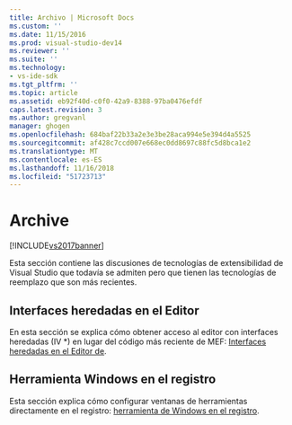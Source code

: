 ```yaml
---
title: Archivo | Microsoft Docs
ms.custom: ''
ms.date: 11/15/2016
ms.prod: visual-studio-dev14
ms.reviewer: ''
ms.suite: ''
ms.technology:
- vs-ide-sdk
ms.tgt_pltfrm: ''
ms.topic: article
ms.assetid: eb92f40d-c0f0-42a9-8388-97ba0476efdf
caps.latest.revision: 3
ms.author: gregvanl
manager: ghogen
ms.openlocfilehash: 684baf22b33a2e3e3be28aca994e5e394d4a5525
ms.sourcegitcommit: af428c7ccd007e668ec0dd8697c88fc5d8bca1e2
ms.translationtype: MT
ms.contentlocale: es-ES
ms.lasthandoff: 11/16/2018
ms.locfileid: "51723713"
---
```

# <a name="archive"></a>Archive
[!INCLUDE[vs2017banner](../includes/vs2017banner.md)]

Esta sección contiene las discusiones de tecnologías de extensibilidad de Visual Studio que todavía se admiten pero que tienen las tecnologías de reemplazo que son más recientes.  
  
## <a name="legacy-interfaces-in-the-editor"></a>Interfaces heredadas en el Editor  
 En esta sección se explica cómo obtener acceso al editor con interfaces heredadas (IV *) en lugar del código más reciente de MEF: [Interfaces heredadas en el Editor de](../extensibility/legacy-interfaces-in-the-editor.md).  
  
## <a name="tool-windows-in-the-registry"></a>Herramienta Windows en el registro  
 Esta sección explica cómo configurar ventanas de herramientas directamente en el registro: [herramienta de Windows en el registro](../extensibility/tool-windows-in-the-registry.md).

